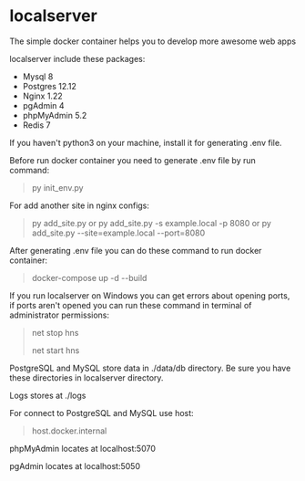 # localserver
The simple docker container helps you to develop more awesome web apps

localserver include these packages:
* Mysql 8
* Postgres 12.12
* Nginx 1.22
* pgAdmin 4
* phpMyAdmin 5.2
* Redis 7

If you haven't python3 on your machine, install it for generating .env file.

Before run docker container you need to generate .env file by run command:
> py init_env.py

For add another site in nginx configs:
> py add_site.py
or
> py add_site.py -s example.local -p 8080
or
> py add_site.py --site=example.local --port=8080

After generating .env file you can do these command to run docker container:
> docker-compose up -d --build

If you run localserver on Windows you can get errors about opening ports, if ports aren't opened you can run these command in terminal of administrator permissions:
> net stop hns
> 
> net start hns

PostgreSQL and MySQL store data in ./data/db directory.
Be sure you have these directories in localserver directory.

Logs stores at ./logs

For connect to PostgreSQL and MySQL use host:
> host.docker.internal

phpMyAdmin locates at localhost:5070

pgAdmin locates at localhost:5050